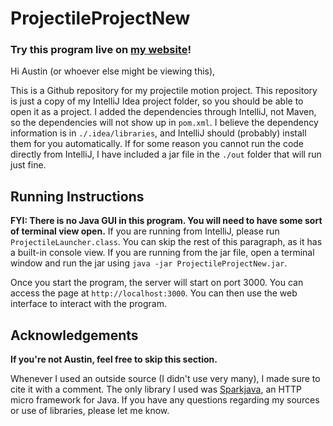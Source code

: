 # ProjectileProjectNew

### Try this program live on [my website](https://projectiles.zanestjohn.com/)!

Hi Austin (or whoever else might be viewing this),

This is a Github repository for my projectile motion project. This repository is just a copy of my IntelliJ Idea project folder, so you should be able to open it as a project. I added the dependencies through IntelliJ, not Maven, so the dependencies will not show up in `pom.xml`. I believe the dependency information is in `./.idea/libraries`, and IntelliJ should (probably) install them for you automatically. If for some reason you cannot run the code directly from IntelliJ, I have included a jar file in the `./out` folder that will run just fine.

## Running Instructions

**FYI: There is no Java GUI in this program. You will need to have some sort of terminal view open.** If you are running from IntelliJ, please run `ProjectileLauncher.class`. You can skip the rest of this paragraph, as it has a built-in console view. If you are running from the jar file, open a terminal window and run the jar using `java -jar ProjectileProjectNew.jar`.

Once you start the program, the server will start on port 3000. You can access the page at `http://localhost:3000`. You can then use the web interface to interact with the program.

## Acknowledgements

**If you're not Austin, feel free to skip this section.**

Whenever I used an outside source (I didn't use very many), I made sure to cite it with a comment. The only library I used was [Sparkjava](http://sparkjava.com/), an HTTP micro framework for Java. If you have any questions regarding my sources or use of libraries, please let me know.
